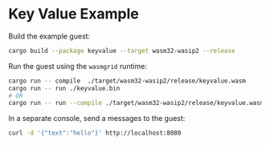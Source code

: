 # Key Value Example

Build the example guest:

```bash
cargo build --package keyvalue --target wasm32-wasip2 --release
```

Run the guest using the `wasmgrid` runtime:

```bash
cargo run -- compile  ./target/wasm32-wasip2/release/keyvalue.wasm
cargo run -- run ./keyvalue.bin
# OR
cargo run -- run --compile ./target/wasm32-wasip2/release/keyvalue.wasm
```

In a separate console, send a messages to the guest:

```bash
curl -d '{"text":"hello"}' http://localhost:8080
```
